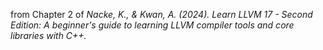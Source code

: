 from Chapter 2 of *Nacke, K., & Kwan, A. (2024). Learn LLVM 17 - Second Edition: A beginner's guide to learning LLVM compiler tools and core libraries with C++.*
